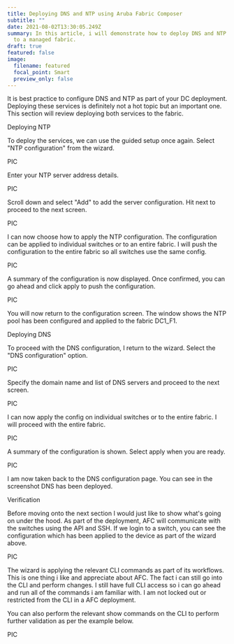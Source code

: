 ```yaml
---
title: Deploying DNS and NTP using Aruba Fabric Composer
subtitle: ""
date: 2021-08-02T13:30:05.249Z
summary: In this article, i will demonstrate how to deploy DNS and NTP services
  to a managed fabric.
draft: true
featured: false
image:
  filename: featured
  focal_point: Smart
  preview_only: false
---
```

 

It is best practice to configure DNS and NTP as part of your DC deployment. Deploying these services is definitely not a hot topic but an important one. This section will review deploying both services to the fabric. 

Deploying NTP

To deploy the services, we can use the guided setup once again. Select "NTP configuration" from the wizard.

PIC

Enter your NTP server address details.

PIC

 
Scroll down and select "Add" to add the server configuration. Hit next to proceed to the next screen.

PIC

 
I can now choose how to apply the NTP configuration. The configuration can be applied to individual switches or to an entire fabric. I will push the configuration to the entire fabric so all switches use the same config.

PIC

 
A summary of the configuration is now displayed. Once confirmed, you can go ahead and click apply to push the configuration.

PIC

 

You will now return to the configuration screen. The window shows the NTP pool has been configured and applied to the fabric DC1_F1.

Deploying DNS

To proceed with the DNS configuration, I return to the wizard. Select the "DNS configuration" option.

PIC

Specify the domain name and list of DNS servers and proceed to the next screen. 

PIC

I can now apply the config on individual switches or to the entire fabric. I will proceed with the entire fabric.

PIC

A summary of the configuration is shown. Select apply when you are ready.

PIC

 
I am now taken back to the DNS configuration page. You can see in the screenshot DNS has been deployed.

Verification

Before moving onto the next section I would just like to show what's going on under the hood. As part of the deployment, AFC will communicate with the switches using the API and SSH. If we login to a switch, you can see the configuration which has been applied to the device as part of the wizard above.

PIC

The wizard is applying the relevant CLI commands as part of its workflows. This is one thing i like and appreciate about AFC. The fact i can still go into the CLI and perform changes. I still have full CLI access so i can go ahead and run all of the commands i am familiar with. I am not locked out or restricted from the CLI in a AFC deployment.

You can also perform the relevant show commands on the CLI to perform further validation as per the example below.

PIC